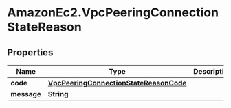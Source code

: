 # AmazonEc2.VpcPeeringConnectionStateReason

## Properties

Name | Type | Description | Notes
------------ | ------------- | ------------- | -------------
**code** | [**VpcPeeringConnectionStateReasonCode**](VpcPeeringConnectionStateReasonCode.md) |  | [optional] 
**message** | **String** |  | [optional] 


